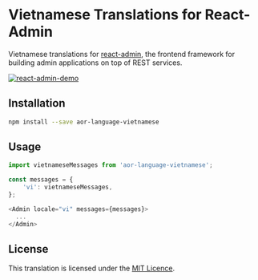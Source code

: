 # Vietnamese Translations for React-Admin

Vietnamese translations for [react-admin](https://github.com/marmelab/admin-on-rest), the frontend framework for building admin applications on top of REST services.

[![react-admin-demo](https://marmelab.com/admin-on-rest/img/admin-on-rest-demo-still.png)](https://vimeo.com/205118063)

## Installation

```sh
npm install --save aor-language-vietnamese
```

## Usage

```js
import vietnameseMessages from 'aor-language-vietnamese';

const messages = {
    'vi': vietnameseMessages,
};

<Admin locale="vi" messages={messages}>
  ...
</Admin>
```

## License

This translation is licensed under the [MIT Licence](LICENSE).
